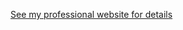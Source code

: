 [See my professional website for details](https://ericbusboom.com)

<!---
ericbusboom/ericbusboom is a ✨ special ✨ repository because its `README.md` (this file) appears on your GitHub profile.
You can click the Preview link to take a look at your changes.
--->
